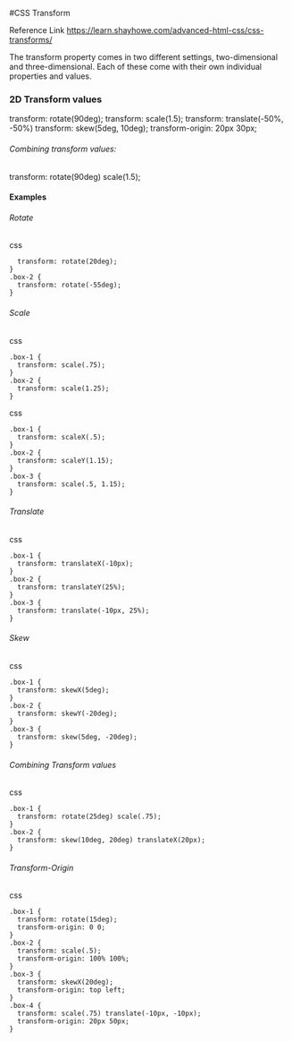 #CSS Transform

Reference Link
https://learn.shayhowe.com/advanced-html-css/css-transforms/

The transform property comes in two different settings, two-dimensional and three-dimensional. 
Each of these come with their own individual properties and values.

### 2D Transform values

transform: rotate(90deg);
transform: scale(1.5);
transform: translate(-50%, -50%)
transform: skew(5deg, 10deg);
transform-origin: 20px 30px;

###### Combining transform values:

transform: rotate(90deg) scale(1.5);

#### Examples

###### Rotate
css
```.box-1 {
  transform: rotate(20deg);
}
.box-2 {
  transform: rotate(-55deg);
}
```

###### Scale

css
```
.box-1 {
  transform: scale(.75);
}
.box-2 {
  transform: scale(1.25);
}
```
css
```
.box-1 {
  transform: scaleX(.5);
}
.box-2 {
  transform: scaleY(1.15);
}
.box-3 {
  transform: scale(.5, 1.15);
}
```

###### Translate

css
```
.box-1 {
  transform: translateX(-10px);
}
.box-2 {
  transform: translateY(25%);
}
.box-3 {
  transform: translate(-10px, 25%);
}
```

###### Skew

css
```
.box-1 {
  transform: skewX(5deg);
}
.box-2 {
  transform: skewY(-20deg);
}
.box-3 {
  transform: skew(5deg, -20deg);
}
```

###### Combining Transform values

css
```
.box-1 {
  transform: rotate(25deg) scale(.75);
}
.box-2 {
  transform: skew(10deg, 20deg) translateX(20px);
}
```

###### Transform-Origin

css
```
.box-1 {
  transform: rotate(15deg);
  transform-origin: 0 0;
}
.box-2 {
  transform: scale(.5);
  transform-origin: 100% 100%;
}
.box-3 {
  transform: skewX(20deg);
  transform-origin: top left;
}
.box-4 {
  transform: scale(.75) translate(-10px, -10px);
  transform-origin: 20px 50px;
}
```











